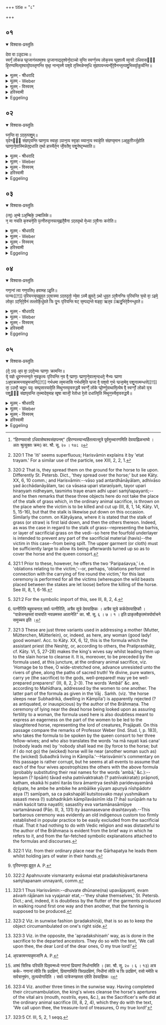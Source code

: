+++
title = "८"

+++


## ०१


<details open><summary>विश्वास-प्रस्तुतिः</summary>

देवा वा ऽउ᳘दञ्चः॥  
स्वर्गं᳘ लोकन्न प्प्रा᳘जानंस्तम᳘श्वः प्रा᳘जानाद्यद᳘श्वेनो᳘दञ्चो य᳘न्ति स्वर्ग्ग᳘स्य लोक᳘स्य प्प्र᳘ज्ञात्यै व्वा᳘सो ऽधिवासᳫँ᳭ हि᳘रण्यमित्य᳘श्वायो᳘पस्तृणन्ति य᳘था᳘ नान्य᳘स्मै पश᳘वे त᳘स्मिन्नेनम᳘धि सं᳘ज्ञपयन्त्यन्यै᳘रे᳘वैनन्त᳘त्पशु᳘भिर्व्व्या᳘कुर्व्वन्ति॥
</details>

<details><summary>मूलम् - श्रीधरादि</summary>

देवा वा ऽउ᳘दञ्चः॥  
स्वर्गं᳘ लोकन्न प्प्रा᳘जानंस्तम᳘श्वः प्रा᳘जानाद्यद᳘श्वेनो᳘दञ्चो य᳘न्ति स्वर्ग्ग᳘स्य लोक᳘स्य प्प्र᳘ज्ञात्यै व्वा᳘सो ऽधिवासᳫँ᳭ हि᳘रण्यमित्य᳘श्वायो᳘पस्तृणन्ति य᳘था᳘ नान्य᳘स्मै पश᳘वे त᳘स्मिन्नेनम᳘धि सं᳘ज्ञपयन्त्यन्यै᳘रे᳘वैनन्त᳘त्पशु᳘भिर्व्व्या᳘कुर्व्वन्ति॥
</details>

<details><summary>मूलम् - Weber</summary>

देवा वा उ᳘दञ्चः॥  
स्वर्गं᳘ लोकं न प्रा᳘जानंस्तम᳘श्वः प्रा᳘जानाद्यद᳘श्वेनो᳘दञ्चो यन्ति स्वर्ग᳘स्य लोक᳘स्य प्र᳘ज्ञात्यै वा᳘सोऽधिवासᳫं हि᳘रण्यमित्य᳘श्वायो᳘पस्तृणन्ति य᳘थाॗ नान्य᳘स्मै पश᳘वे त᳘स्मिन्नेनम᳘धि सं᳘ज्ञपयन्त्यन्यै᳘रेॗवैनं त᳘त्पशु᳘भिर्व्या᳘कुर्वन्ति॥
</details>

<details><summary>मूलम् - विस्वरम्</summary>

देवा वा उदंचः स्वर्गं लोकं न प्राजानन् । तमश्वः प्राजानात् । यदश्वेनोदंचो यंति । स्वर्गस्य लोकस्य प्रज्ञात्यै । वासो ऽधिवासं हिरण्यमित्यश्वायोपस्तृणन्ति । यथा नान्यस्मै पशवे । तस्मिन्नेनमधि संज्ञपयन्ति । अन्यैरेवैनं तत्पशुभिर्व्याकुर्वन्ति ॥ १ ॥ 
</details>

<details><summary>हरिस्वामी</summary>

देवा वा उदंचः । यदश्वेनोदंचो यंतीत्यनुवाद एव । वासो ऽधिवासं [^१_४३] हिरण्यमित्येतत् त्रयमश्वायोपस्तृणंतीत्येतत्संबंधार्थम् । वासो यदंतर्द्धानायालम् । अधिवासो यत् आच्छादनायाप्यलम् । तच्च वास उपर्यास्तरणीयम् । तयोरुपरि हिरण्यम् । तस्मिन् त्रय एनं अधि उपरि संज्ञपयन्ति । अन्यैरेव एनमश्वं तत् पशुभिर्विलक्षणं तेभ्यः अधिकं कुर्वंति । एतेन च त्रयेण दर्भो [^२_४३] न निवर्त्यते भिन्नार्थत्वात् । एतद्धि तस्मिन्नेनमधि संज्ञपयंतीति संज्ञपनार्थः । "तद्यदेवास्यात्र विशस्यमानस्य किंचित्स्कंदति तदेतस्मिन् प्रतितिष्ठति" इति वचनात् ॥ १ ॥ 

[^१_४३]: “हिरण्यवासो ऽधिवासेष्वश्वसंज्ञपनम्" (हिरण्यस्याभ्यर्हितत्वात्सूत्रे पूर्वमुच्चारणमिति देवयाह्निकभाष्ये । अतः श्रुत्युक्तः क्रमः) का. श्रौ. सू. २० । १४८ ॥ 

[^१_४३]: "पश्चात्तृणमुपास्यति व्वर्षो वर्षीयसीति" (का. श्रौ. सू. ६ । ४ । १४) इति संज्ञपनतृणः । 
</details>

<details><summary>Eggeling</summary>

1. Now the gods, when going upwards, did not know (the way to) the heavenly world, but the horse knew it: when they go upwards with the horse, it is in order to know (the way to) the heavenly world. 'A cloth, an upper cloth, and gold,' this [^egg_815] is what they spread out for the horse [^egg_816]:

[^egg_815]: 320:1 The 'iti' seems superfluous; Harisvāmin explains it by 'etat trayam.' For a similar use of the particle, see XIII, 2, 2, 1.

[^egg_816]: 320:2 That is, they spread them on the ground for the horse to lie upon. Differently St. Petersb. Dict., 'they spread over the horse;' but see Kāty. XX, 6, 10 comm.; and Harisvāmin:--vāso yad antardhānāyālam, adhivāso yad ācchādanāyālam, tac ca vāsasa upari staraṇīyaṁ, tayor upari hiraṇyaṁ nidheyam, tasmiṁs traye enam adhi upari saṁjñapayanti;--and he then remarks that these three objects here do not take the place of the stalk of grass which, in the ordinary animal sacrifice, is thrown on the place where the victim is to be killed and cut up (III, 8, 1, 14; Kāty. VI, 5, 15-16), but that the stalk is likewise put down on this occasion. Similarly the comm. on Kātyāyana, where it is stated that the stalk of grass (or straw) is first laid down, and then the others thereon. Indeed, as was the case in regard to the stalk of grass--representing the barhis, or layer of sacrificial grass on the vedi--so here the fourfold underlayer is intended to prevent any part of the sacrificial material (havis)--the victim in this case--from being spilt. The  upper garment (or cloth) must be sufficiently large to allow its being afterwards turned up so as to cover the horse and the queen consort.

thereon they quiet (slay) it, as (is done) for no other victim; and thus they separate it from the other victims.
</details>


## ०२


<details open><summary>विश्वास-प्रस्तुतिः</summary>

घ्न᳘न्ति वा᳘ ऽएत᳘त्पशु᳘म्॥  
य᳘देनᳫँ᳭ संज्ञप᳘यन्ति प्प्राणा᳘य स्वाहा᳘ ऽपाना᳘य स्वा᳘हा व्व्याना᳘य स्वाहे᳘ति संज्ञप्य᳘मान ऽआ᳘हुतीर्ज्जुहोति प्प्राणा᳘ने᳘वास्मिन्नेत᳘द्दधाति त᳘थो हास्यैते᳘न जी᳘वतैव᳘ पशु᳘नेष्ट᳘म्भवति॥
</details>

<details><summary>मूलम् - श्रीधरादि</summary>

घ्न᳘न्ति वा᳘ ऽएत᳘त्पशु᳘म्॥  
य᳘देनᳫँ᳭ संज्ञप᳘यन्ति प्प्राणा᳘य स्वाहा᳘ ऽपाना᳘य स्वा᳘हा व्व्याना᳘य स्वाहे᳘ति संज्ञप्य᳘मान ऽआ᳘हुतीर्ज्जुहोति प्प्राणा᳘ने᳘वास्मिन्नेत᳘द्दधाति त᳘थो हास्यैते᳘न जी᳘वतैव᳘ पशु᳘नेष्ट᳘म्भवति॥
</details>

<details><summary>मूलम् - Weber</summary>

घ्न᳘न्ति वा᳘ एत᳘त्पशु᳘म्॥  
य᳘देनᳫं संज्ञप᳘यन्ति प्राणा᳘य स्वाहा᳘पाना᳘य स्वा᳘हा व्याना᳘य स्वाहे᳘ति संज्ञप्य᳘मान आ᳘हुतीर्जुहोति प्राणा᳘नेॗवास्मिन्नेत᳘द्दधाति त᳘थो हास्यैते᳘न जी᳘वतैव᳘ पशु᳘नेष्टं᳘ भवति॥
</details>

<details><summary>मूलम् - विस्वरम्</summary>

घ्नन्ति वा एतत्पशुं यदेनं संज्ञपयन्ति । **"प्राणाय स्वाहा ऽपानाय स्वाहा व्यानाय स्वाहा"**-  (वा. सं. २३ । १८) इति संज्ञप्यमान आहुतीर्जुहोति । प्राणानेवास्मिन्नेतद्दधाति । तथो हास्यैतेन जीवतैव पशुनेष्टं भवति ॥ २ ॥ 
</details>

<details><summary>हरिस्वामी</summary>

घ्नंति वा एतत् पशुं यदेनम् । "संज्ञप्यमाने" इति वचनात् परिपशव्यान्तराल इति प्राप्नोति । सूत्रकारस्तु- "परिपशव्ये हुत्वा प्राणाय स्वाहेति तिस्रो ऽपरां जुहोति" (का. श्रौ. सू २० । १४९) इत्याह । तस्याभिप्रायः- संज्ञप्यमाने इति "वर्तमानसामीप्ये वर्तमानवद्वा" (पा. सू. ३ । ३ । १३१) इत्येव वर्तमानोपदेशो ऽयमिति । कुतः ? "प्राणानेवास्मिन्नेतद्दधाति" इति वाक्यशेषात् । उत्क्रांतानां हि प्राणानां पुनर्विधानं युक्तं, नानुत्क्रांतानामिति ॥ २ ॥ 
</details>

<details><summary>Eggeling</summary>

2. When they quiet a victim they kill it. Whilst it is being quieted, he (the Adhvaryu) offers (three) oblations [^egg_817], with (Vāj. S. XXIII, 18), 'To the breath hail! to the off-breathing hail! to the through-breathing hail!' he thereby lays the vital airs into it, and thus offering is made by him with this victim as a living one [^egg_818].

[^egg_817]: 321:1 Prior to these, however, he offers the two 'Paripaśavya,' i.e. 'oblations relating to the victim,'--or, perhaps, 'oblations performed in connection with the carrying of fire round the victim,' for this last ceremony is performed for all the victims (whereupon the wild beasts placed between the stakes are let loose) before the killing of the horse. See III, 8, 1, 6-16.

[^egg_818]: 321:2 For the symbolic import of this, see III, 8, 2, 4.
</details>


## ०३


<details open><summary>विश्वास-प्रस्तुतिः</summary>

(त्य᳘) अ᳘म्बे ऽअ᳘म्बिके᳘ ऽम्बालिके॥  
न᳘ मा नयति क᳘श्चने᳘ति प᳘त्नीरुदा᳘नयत्य᳘ह्वतै᳘वैना ऽएतद᳘थो मे᳘ध्या ऽए᳘वैनाः करोति॥
</details>

<details><summary>मूलम् - श्रीधरादि</summary>

(त्य᳘) अ᳘म्बे ऽअ᳘म्बिके᳘ ऽम्बालिके॥  
न᳘ मा नयति क᳘श्चने᳘ति प᳘त्नीरुदा᳘नयत्य᳘ह्वतै᳘वैना ऽएतद᳘थो मे᳘ध्या ऽए᳘वैनाः करोति॥
</details>

<details><summary>मूलम् - Weber</summary>

अ᳘म्बे अ᳘म्बिके᳘ऽम्बालिके॥  
न᳘ मा नयति क᳘श्चने᳘ति प᳘त्नीरुदा᳘नयत्य᳘ह्वतैॗवैना एतद᳘थो मे᳘ध्या एॗवैनाः करोति॥
</details>

<details><summary>मूलम् - विस्वरम्</summary>

**"अम्बे अम्बिके ऽम्बालिके न मा नयति कश्चन"**- (वा. सं. २३ । १८) इति पत्नीरुदानयति । अह्नतैवैना एतत् । अथो मेध्या एवैनाः करोति ॥ ३ ॥ 
</details>

<details><summary>हरिस्वामी</summary>

**अंबे ऽअंबिके** इति । “उदानयति" इति वचनात् उदानकरण एष मंत्रः प्रतिभाति । सूत्रकारस्त्वाह- "वाचयति पत्नीर्न्नयन्नमस्ते ऽम्ब [^१_४४] इति"- (का. श्रौ. सू. २० । १५०) तस्याभिप्रायः । इति वाचयन् पत्नीरुदानयतीत्येष श्रुत्यर्थ इति । कुतः ? लिप्सन्तावदेष पत्नीकर्तृकः प्राप्नोति । कथं ? एकैका हि पत्नी इतरास्तिस्र आमंत्र्य शेषाः परिदेवयमाना दृश्यंते । हे अंबे ! हे अंबिके ! हे अंबालिके ! (यूयमपुण्यानीषदोत्वस्य ?) समीपम् । स च पक्षपाती कुत्सितो ऽश्वः । कामपि युष्माकं ससस्ति । सुभद्रिकां सुष्ठु भद्रिकां कांपीलवासिनीमिव सुरूपाम् । न तु मां तत्र कश्चिन्नयतीति सप्तमीत्यर्थः । "वर्तमानसामीप्ये वर्तमानवद्वा"- (पा. सू. ३ । ३ । १३१) इत्यासन्नसेवने द्रष्टव्यः । एषः ससस्ति । "सस्ति स्वप्ने"- (धा. पा. अ. प. ६९) इति धातुः सुप्तिः स्वप्नवचनः सर्वान् लक्षयति । एवं तावत्पत्नीकर्तृकत्वमस्य मंत्रस्य सिद्धम् । अनेनापि तु वाचयतीति वाक्यशेषाद्गम्यते । एवं ह्याह- अह्वत । "ह्वेञ् स्पर्द्धायां शब्दे च"- (धा. पा. भ्वा. उ. १०३३) एवैना एतदिति मेध्यतामुच्चारयतश्च उपपन्नं वाचनम् । अथो मेध्याः मेधार्हा एव एनाः करोति मंत्रेण वाचनेनेत्यभिप्रायः । एतदपि वाचने लिंगम् ॥ ३ ॥ 

[^१_४४]: पत्नीरिति बहुवचनात् सर्वाः पत्नीरिति, अत्रैव सूत्रे देवयाज्ञिकः । अत्रैव सूत्रे कर्कदेवयाज्ञिकौ । "पान्नेजनहस्तां वाचयति नयन्नमस्त आतानेति" का. श्रौ. सू. ६ । ७ । १ । इति प्राकृतवैकृतमंत्रयोर्वाचने समुच्चय इति । 
</details>

<details><summary>Eggeling</summary>

3. With, 'Ambā! Ambikā! Ambālikā [^egg_819]! there is no one to lead me,'--he leads up the (four)

[^egg_819]: 321:3 These are just three variants used in addressing a mother (Mutter, Mütterchen, Mütterlein), or, indeed, as here, any woman (good lady! good woman!. Acc. to Kāty. XX, 6, 12, this is the formula which the assistant priest (the Neshṭr̥, or, according to others, the Pratiprasthātr̥, cf. Kāty. VI, 5, 27-28) makes the king's wives say whilst leading them up to the slain horse to cleanse it. It is, moreover, to be preceded by the formula used, at this juncture, at the ordinary animal sacrifice, viz. 'Homage be to thee, O wide-stretched one, advance unresisted unto the rivers of ghee, along the paths of sacred truth! Ye divine, pure waters, carry ye (the sacrifice) to the gods, well-prepared! may ye be well-prepared preparers!' (III, 8, 2, 2-3). The words 'Ambā!' &c. are, according to Mahīdhara, addressed by the women to one another. The latter part of the formula as given in the Vāj . Saṁh. (viz. 'the horse sleeps near Subhadrikā, dwelling in Kāmpīla') is apparently  rejected (? as antiquated, or inauspicious) by the author of the Brāhmaṇa. The ceremony of lying near the dead horse being looked upon as assuring fertility to a woman, the formula used here is also doubtless meant to express an eagerness on the part of the women to be led to the slaughtered horse, representing the lord of creatures, Prajāpati. On this passage compare the remarks of Professor Weber (Ind. Stud. I, p. 183), who takes the formula to be spoken by the queen consort to her three fellow-wives; and who also translates the words 'na mā nayati kaś cana' (nobody leads me) by 'nobody shall lead me (by force to the horse; but if I do not go) the (wicked) horse will lie near (another woman such as) the (wicked) Subadhrā living in Kāmpīla.'--Harisvāmin's commentary on this passage is rather corrupt, but he seems at all events to assume that each of the four wives apostrophizes the others with the above formula (probably substituting their real names for the words 'ambā,' &c.):--lepsam (? lipsāṁ) tāvad esha patnīvaktrakaḥ (? patnīvakirataḥ) prāpnoti, katham, ekaikā hi patnī itarās tisra āmantrya śeshāḥ paridevayamānā dr̥śyate, he ambe he ambike he ambālike yūyam apuṇyā nīshpādotv asya (?) samīpaṁ, sa ca pakshapātī kutsitosvako mayi yushmākaṁ sasasti meva (!) subhadrikāṁ kāmpīlavāsinīm ida (? iha) surūpāṁ na tu māṁ kaścit tatra nayatīti; sasastīty eva vartamānasāmīpye vartamānavad (Pāṇ. III, 3, 131) ity āsannasevane drashṭavyaḥ.--This barbarous ceremony was evidently an old indigenous custom too firmly established in popular practice to be easily excluded from the sacrificial ritual. That it had nothing to do with Vedic religion and was distasteful to the author of the Brāhmaṇa is evident from the brief way in which he refers to it, and from the far-fetched symbolic explanations attached to the formulas and discourses.

wives [^egg_820]: he thereby has called upon them (to come), and, indeed, also renders them sacrificially pure.

[^egg_820]: 322:1 Viz. from their ordinary place near the Gārhapatya he leads them whilst holding jars of water in their hands.
</details>


## ०४


<details open><summary>विश्वास-प्रस्तुतिः</summary>

गणा᳘नां त्वा गण᳘पतिᳫ᳭ हवामह ऽइ᳘ति॥  
पत्न्यः[[!!]] प᳘रियन्त्य᳘पह्नुव᳘त ऽए᳘वास्मा ऽएतद᳘तो᳘ न्ये᳘वा ऽस्मै ह्नुवते᳘ ऽथो धुव᳘त ऽए᳘वैनन्त्रिः प᳘रियन्ति त्र᳘यो वा᳘ ऽइमे᳘ लोका᳘ ऽएभि᳘रे᳘वैनं तल्लोकै᳘र्धुवते त्रिः पु᳘नः प᳘रियन्ति षट् स᳘म्पद्यन्ते षड्वा᳘ ऋत᳘व ऽऋतु᳘भिरे᳘वैनन्धुवते॥
</details>

<details><summary>मूलम् - श्रीधरादि</summary>

गणा᳘नां त्वा गण᳘पतिᳫ᳭ हवामह ऽइ᳘ति॥  
पत्न्यः[[!!]] प᳘रियन्त्य᳘पह्नुव᳘त ऽए᳘वास्मा ऽएतद᳘तो᳘ न्ये᳘वा ऽस्मै ह्नुवते᳘ ऽथो धुव᳘त ऽए᳘वैनन्त्रिः प᳘रियन्ति त्र᳘यो वा᳘ ऽइमे᳘ लोका᳘ ऽएभि᳘रे᳘वैनं तल्लोकै᳘र्धुवते त्रिः पु᳘नः प᳘रियन्ति षट् स᳘म्पद्यन्ते षड्वा᳘ ऋत᳘व ऽऋतु᳘भिरे᳘वैनन्धुवते॥
</details>

<details><summary>मूलम् - Weber</summary>

गणा᳘नां त्वा गण᳘पतिᳫं हवामह इ᳘ति॥  
प᳘त्न्यः प᳘रियन्त्यपह्नुव᳘त [^wbr_1] एॗवास्मा एतद᳘तोॗ न्येॗवास्मै ह्नुवते᳘ऽथो ध्रुव᳘त एॗवैनं त्रिः प᳘रियन्ति त्र᳘यो वा᳘ इमे᳘ लोका᳘ एभि᳘रेॗवैनं लोकै᳘र्धुवते त्रिः पु᳘नः प᳘रियन्ति षट् स᳘म्पद्यन्ते षड्वा᳘ ऋत᳘व ऋतु᳘भिरेॗवैनं धुवते॥  

[^wbr_1]: प᳘रियन्त्य᳘प ह्नुव᳘त A. P.
</details>

<details><summary>मूलम् - विस्वरम्</summary>

**गणानां त्वा गणपतिं हवामहे"**- (वा. सं. २३ । १९) इति पत्न्यः परियन्ति । अपह्नुवत एवास्मा एतत् । अतो न्येवा ऽस्मै ह्नुवते । अथो धुवत एवैनम् त्रिः परियन्ति । त्रयो वा इमे लोकाः । एभिरेवैनं तल्लोकैर्धुवते । त्रिः पुनः परियन्ति । षट् संपद्यन्ते । षड्वा ऋतवः । ऋतुभिरेवैनं धुवते ॥ ४ ॥ 
</details>

<details><summary>हरिस्वामी</summary>

**गणानां त्वा गणपतिमि**ति । अनेन मंत्रेण सकृदेव अर्थात्सर्वाः पत्न्यः अश्वं परिभ्रमंति । अपन्हुवते विस्मरंत्येवास्मै । एतत्प्रदक्षिणावर्तनेन संज्ञपनमुन्नयतीत्यर्थः । अपिवा ऽविस्मृतमपि निह्नुवति क्षमयंति च ऋत्विग्यजमानाः । एतत्संज्ञपने प्रदक्षिणकरणेन । अथो धुवते । "धूञ् विधूनने"- (धा. पा. तु. उ. ११७) धवित्रैरुपवाजयंति एनमश्वं राजानमिव व्यजनैरेतत् । त्रिः पुनः परियन्ति पत्न्यः । प्रियाणां त्वा प्रियमिति । कुतः ? मंत्रक्रमात् ॥ ४ ॥ 
</details>

<details><summary>Eggeling</summary>

4. With (Vāj. S. XXIII, 19), 'We call upon thee, the host-leader of (divine) hosts, O my true lord!' the wives walk round (the horse), and thus make amends to it for that (slaughtering [^egg_821]): even thereby they (already) make amends to it; but,

[^egg_821]: 322:2 Apahnuvate vismaranty evāsmai etat pradakshiṇāvartanena saṁjñapanam unnayanti, comm.

indeed, they also fan [^egg_822] it. Thrice they walk round [^egg_823]; for three (in number) are these worlds: by means of these worlds they fan it. Thrice again they walk round [^egg_824],--that amounts to six, for there are six seasons: by means of the seasons they fan it.

[^egg_822]: 323:1 Thus Harisvāmin:--dhuvate dhūnane(na) upavājayanti, evam aśvaṁ rājānam iva vyajanair etat,--'they shake themselves,' St. Petersb. Dict.; and, indeed, it is doubtless by the flutter of the garments produced in walking round first one way and then another, that the fanning is supposed to be produced.

[^egg_823]: 323:2 Viz. in sunwise fashion (pradakshiṇā), that is so as to keep the object circumambulated on one's right side.

[^egg_824]: 323:3 Viz. in the opposite, the 'apradakshiṇaṁ' way, as is done in the sacrifice to the departed ancestors. They do so with the text, 'We call upon thee, the dear Lord of the dear ones, O my true lord!'
</details>


## ०५


<details open><summary>विश्वास-प्रस्तुतिः</summary>

(ते᳘ ऽप) अ᳘प वा᳘ ऽएते᳘भ्यः प्प्राणाः᳘ क्रामन्ति॥  
ये᳘ यज्ञे धु᳘वनन्तन्व᳘ते न᳘वकृ᳘त्वः प᳘रियन्ति न᳘व वै᳘ प्प्राणाः᳘ प्प्राणा᳘ने᳘वात्म᳘न्दधते᳘ नैभ्यः प्प्राणा ऽअ᳘पक्रामन्त्याह᳘मजानि[[!!]] गर्भधमा त्व᳘मजासि गर्भधमि᳘ति प्प्रजा वै᳘ पश᳘वो ग᳘र्भः प्प्रजा᳘मेव᳘ पशू᳘नात्मन्धत्ते[[!!]] ता᳘ ऽउभौ᳘ चतु᳘रः पदः᳘ सम्प्र᳘सारयावे᳘ति मिथुनस्या᳘वरुद्ध्यै स्वर्ग्गे᳘ लोके प्प्रो᳘र्ण्णुवाथामि᳘त्येष वै᳘ स्वर्ग्गो᳘ लोको य᳘त्र पशु᳘ᳫँ᳘ संज्ञप᳘यन्ति त᳘स्मादेव᳘माह व्वृ᳘षा व्वाजी᳘ रेतोधा रे᳘तो दधात्वि᳘ति मिथुन᳘स्यैवा᳘वरुद्ध्यै॥
</details>

<details><summary>मूलम् - श्रीधरादि</summary>

(ते᳘ ऽप) अ᳘प वा᳘ ऽएते᳘भ्यः प्प्राणाः᳘ क्रामन्ति॥  
ये᳘ यज्ञे धु᳘वनन्तन्व᳘ते न᳘वकृ᳘त्वः प᳘रियन्ति न᳘व वै᳘ प्प्राणाः᳘ प्प्राणा᳘ने᳘वात्म᳘न्दधते᳘ नैभ्यः प्प्राणा ऽअ᳘पक्रामन्त्याह᳘मजानि[[!!]] गर्भधमा त्व᳘मजासि गर्भधमि᳘ति प्प्रजा वै᳘ पश᳘वो ग᳘र्भः प्प्रजा᳘मेव᳘ पशू᳘नात्मन्धत्ते[[!!]] ता᳘ ऽउभौ᳘ चतु᳘रः पदः᳘ सम्प्र᳘सारयावे᳘ति मिथुनस्या᳘वरुद्ध्यै स्वर्ग्गे᳘ लोके प्प्रो᳘र्ण्णुवाथामि᳘त्येष वै᳘ स्वर्ग्गो᳘ लोको य᳘त्र पशु᳘ᳫँ᳘ संज्ञप᳘यन्ति त᳘स्मादेव᳘माह व्वृ᳘षा व्वाजी᳘ रेतोधा रे᳘तो दधात्वि᳘ति मिथुन᳘स्यैवा᳘वरुद्ध्यै॥
</details>

<details><summary>मूलम् - Weber</summary>

अ᳘प वा᳘ एते᳘भ्यः प्राणाः᳘ क्रामन्ति॥  
ये᳘ यज्ञे धु᳘वनं तन्व᳘ते न᳘व कृ᳘त्वः प᳘रियन्ति न᳘व वै᳘ प्राणाः᳘ प्राणा᳘नेॗवात्म᳘न्दधतेॗ नैभ्यः प्राणा अ᳘पक्रामॗन्त्याह᳘मजानि [^wbr_2] गर्भधमा त्व᳘मजासि गर्भधमि᳘ति प्रजा वै᳘ पश᳘वो ग᳘र्भः प्रजा᳘मेव᳘ पशू᳘नात्म᳘न्धत्ते ता᳘ उभौ᳘ चतु᳘रः पदः᳘ सम्प्र᳘सारयावे᳘ति मिथुनस्या᳘वरुद्ध्यै स्वर्गे᳘ लोके प्रो᳘र्णुवाथामि᳘त्येष वै᳘ स्वर्गो᳘ लोको य᳘त्र पशु᳘ᳫं᳘ संज्ञप᳘यन्ति त᳘स्मादेव᳘माह वृ᳘षा वाजी᳘ रेतोधा रे᳘तो दधात्वि᳘ति मिथुन᳘स्यैवा᳘वरुद्ध्यै॥  

[^wbr_2]: अ᳘पक्रामन्त्याह᳘मजानि A. P.
</details>

<details><summary>मूलम् - विस्वरम्</summary>

अप वा एतेभ्यः प्राणाः क्रामन्ति । ये यज्ञे धुवनं तन्वते । नवकृत्वः परियन्ति । नव वै प्राणाः । प्राणानेवात्मन्दधते । नैभ्यः प्राणा अपक्रामन्ति । **"आ ऽहमजानि गर्भधमा त्वमजासि गर्भधम्"**- (वा. सं. २३ । १९) इति । प्रजा वै पशवो गर्भः । प्रजामेव पशूनात्मन्धत्ते । **"ता उभौ चतुरः पदः संप्रसारयाव"**- इति । मिथुनस्यावरुद्ध्यै । **"स्वर्गे लोके प्रोर्णुवाथाम्"**- इति । एष वै स्वर्गो लोकः । यत्र पशुं संज्ञपयन्ति । तस्मादेवमाह- **"वृषा वाजी रेतोधा रेतो दधातु"**- (वा. सं. २३ । २०) इति । मिथुनस्यैवावरुद्ध्यै ॥ ५ ॥ 
</details>

<details><summary>हरिस्वामी</summary>

अप वा एतेभ्यः । ये यज्ञे धुवनं तन्वते ऋत्विग्यजमानाः । पत्नीप्रयोगद्वारेण तेषामयं दोषः । नवकृत्वः [^१_४५] परियन्ति । पत्न्यः पुनरपि त्रिः परियंतीत्यर्थः । नैभ्यः ऋत्विग्यजमानेभ्यः प्राणा अपक्रामंति पत्नीष्वेवं परियंतीषु । आहमजानि गर्भधमिति, महिषी अश्वमुपसंविशति लिंगात् । **स्वर्गे लोके प्रोर्णुवाथामि**ति । एतावपि अधिवासे न संप्रोर्णुवंति यस्मादेष स्वर्गो लोको यत्र पशुं संज्ञपयन्ति तस्मादेवमाह- स्वर्गे लोके प्रोर्णुवाथामिति, वृषा वाजी रेतोधा इति, महिषी अश्वशिश्नमुपस्थे कुरुते ॥ ५ ॥ 

[^१_४५]: अश्वं त्रिस्त्रिः परियंति पितृवन्मध्ये गणानां प्रियाणां निर्धानामिति । (का. श्रौ. सू. २० । ६ । १३) अत्र कर्कः- गणानां त्वेति त्रिः प्रदक्षिणं, प्रियाणामिति त्रिरप्रदक्षिणं, निधीनां त्वेति च त्रिः प्रदक्षिणं, वसो ममेति च सर्वत्रानुषंगः, तुल्ययोगादिति । सर्वाः पात्रेजनहस्ता एवेति देवयाज्ञिकः ॥ 

इति श्रीमदाचार्यहरिस्वामिनः कृतौ माध्यन्दिनीयशतपथब्राह्मणभाष्ये त्रयोदशकाण्डे द्वितीये ऽध्याये अष्टमं ब्राह्मणम् ॥ १३ । २ । ८ ॥ 
</details>

<details><summary>Eggeling</summary>

5. But, indeed, the vital airs depart from those who perform the fanning at the sacrifice. Nine times they walk round [^egg_825]; for there are nine vital airs: vital airs they thus put into their own selves, and the vital airs do not depart from them. 'I will urge the seed-layer, urge thou the seed-layer!' (the Mahishī says [^egg_826]);--seed, doubtless, means offspring and cattle: offspring and cattle she thus secures for herself. [Vāj. S. XXIII, 20,] 'Let us stretch our feet,' thus in order to secure union. 'In heaven ye envelop yourselves' (the Adhvaryu says),--for that is, indeed, heaven where they immolate the victim: therefore he

[^egg_825]: 323:4 Viz. another three times in the sunwise way. Having completed their circumambulation, the king's wives cleanse the horse's apertures of the vital airs (mouth, nostrils, eyes, &c.), as the Sacrificer's wife did at the ordinary animal sacrifice (III, 8, 2, 4), which they do with the text, 'We call upon thee, the treasure-lord of treasures, O my true lord!'

[^egg_826]: 323:5 Cf. III, 5, 2, 1 seqq.

speaks thus.--'May the vigorous male, the layer of seed, lay seed!' she says in order to secure union.
</details>

